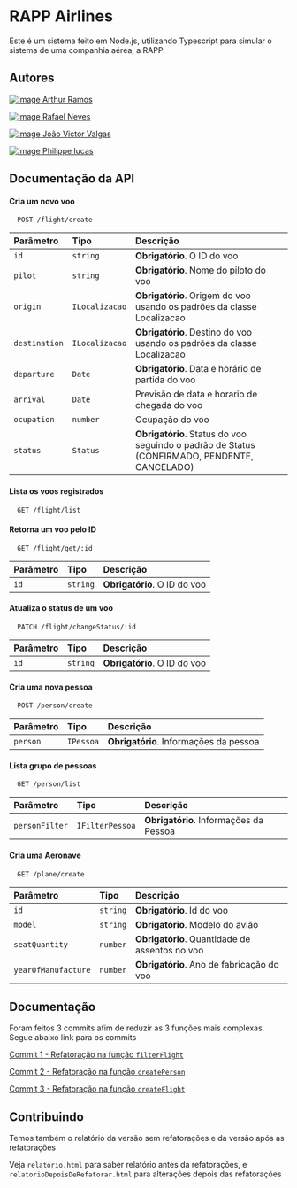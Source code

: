 
# RAPP Airlines

Este é um sistema feito em Node.js, utilizando Typescript para simular o sistema
de uma companhia aérea, a RAPP.



## Autores

[![image](https://img.shields.io/badge/GitHub-100000?style=for-the-badge&logo=github&logoColor=white) Arthur Ramos](https://github.com/arthur6890)

[![image](https://img.shields.io/badge/GitHub-100000?style=for-the-badge&logo=github&logoColor=white) Rafael Neves](https://github.com/faelneves)

[![image](https://img.shields.io/badge/GitHub-100000?style=for-the-badge&logo=github&logoColor=white) João Victor Valgas](https://github.com/arthur6890)

[![image](https://img.shields.io/badge/GitHub-100000?style=for-the-badge&logo=github&logoColor=white) Philippe lucas](https://github.com/phillippelucas)



## Documentação da API

#### Cria um novo voo

```http
  POST /flight/create
```

| Parâmetro   | Tipo       | Descrição                           |
| :---------- | :--------- | :---------------------------------- |
| `id` | `string` | **Obrigatório**. O ID do voo |
| `pilot` | `string` | **Obrigatório**. Nome do piloto do voo |
| `origin` | `ILocalizacao` | **Obrigatório**. Origem do voo usando os padrões da classe Localizacao |
| `destination` | `ILocalizacao` | **Obrigatório**. Destino do voo usando os padrões da classe Localizacao | |
| `departure` | `Date` |**Obrigatório**. Data e horário de partida do voo |
| `arrival` | `Date` |Previsão de data e horario de chegada do voo  |
| `ocupation` | `number` | Ocupação do voo |
| `status` | `Status` | **Obrigatório**. Status do voo seguindo o padrão de Status (CONFIRMADO, PENDENTE, CANCELADO) |

#### Lista os voos registrados

```http
  GET /flight/list
```

#### Retorna um voo pelo ID

```http
  GET /flight/get/:id
```

| Parâmetro   | Tipo       | Descrição                           |
| :---------- | :--------- | :---------------------------------- |
| `id` | `string` | **Obrigatório**. O ID do voo |

#### Atualiza o status de um voo

```http
  PATCH /flight/changeStatus/:id
```

| Parâmetro   | Tipo       | Descrição                           |
| :---------- | :--------- | :---------------------------------- |
| `id` | `string` | **Obrigatório**. O ID do voo |


#### Cria uma nova pessoa

```http
  POST /person/create
```

| Parâmetro   | Tipo       | Descrição                           |
| :---------- | :--------- | :---------------------------------- |
| `person` | `IPessoa` | **Obrigatório**. Informações da pessoa |


#### Lista grupo de pessoas

```http
  GET /person/list
```

| Parâmetro   | Tipo       | Descrição                           |
| :---------- | :--------- | :---------------------------------- |
| `personFilter` | `IFilterPessoa` | **Obrigatório**. Informações da Pessoa|

#### Cria uma Aeronave

```http
  GET /plane/create
```

| Parâmetro   | Tipo       | Descrição                           |
| :---------- | :--------- | :---------------------------------- |
| `id` | `string` | **Obrigatório**. Id do voo|
| `model` | `string` | **Obrigatório**. Modelo do avião|
| `seatQuantity` | `number` | **Obrigatório**. Quantidade de assentos no voo|
| `yearOfManufacture` | `number` | **Obrigatório**. Ano de fabricação do voo|


## Documentação
Foram feitos 3 commits afim de reduzir as 3 funções mais complexas.
Segue abaixo link para os commits

[Commit 1 - Refatoração na função `filterFlight`](https://github.com/faelneves/compania_aerea/commit/65f11a097afafc7b34de93abd81d1454f3821a55)

[Commit 2 - Refatoração na função `createPerson`](https://github.com/faelneves/compania_aerea/commit/bd2785e2a89e8d94ec58c80051b28bdf42afea5f)

[Commit 3 - Refatoração na função `createFlight`](https://github.com/faelneves/compania_aerea/commit/41f58bfd08ea63fea66c5fc379f4cd729349f302)


## Contribuindo

Temos também o relatório da versão sem refatorações e da versão após as refatorações

Veja `relatório.html` para saber relatório antes da refatorações, e `relatorioDepoisDeRefatorar.html` para alterações depois das refatorações

